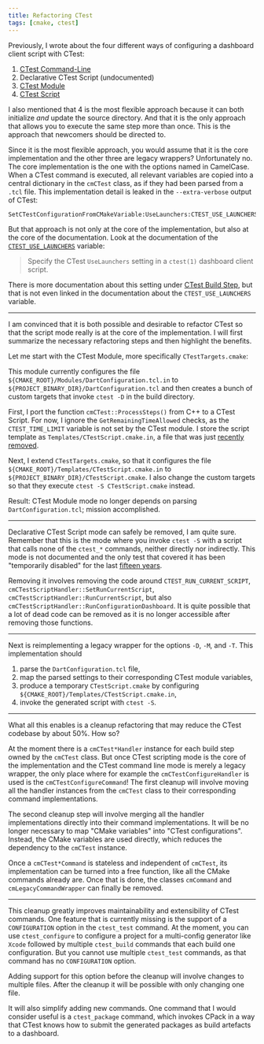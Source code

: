 ```yaml
---
title: Refactoring CTest
tags: [cmake, ctest]
---
```


Previously, I wrote about the four different ways of configuring a dashboard
client script with CTest:

1. [CTest Command-Line](https://cmake.org/cmake/help/v3.30/manual/ctest.1.html#dashboard-client-via-ctest-command-line)
2. Declarative CTest Script (undocumented)
3. [CTest Module](https://cmake.org/cmake/help/v3.30/module/CTest.html)
4. [CTest Script](https://cmake.org/cmake/help/v3.30/manual/ctest.1.html#dashboard-client-via-ctest-script)

I also mentioned that 4 is the most flexible approach because it can both
initialize *and* update the source directory. And that it is the only approach
that allows you to execute the same step more than once. This is the approach
that newcomers should be directed to.

Since it is the most flexible approach, you would assume that it is the core
implementation and the other three are legacy wrappers? Unfortunately no. The
core implementation is the one with the options named in CamelCase. When a CTest
command is executed, all relevant variables are copied into a central dictionary
in the `cmCTest` class, as if they had been parsed from a `.tcl` file. This
implementation detail is leaked in the `--extra-verbose` output of CTest:

```
SetCTestConfigurationFromCMakeVariable:UseLaunchers:CTEST_USE_LAUNCHERS
```

But that approach is not only at the core of the implementation, but also at the
core of the documentation. Look at the documentation of the
[`CTEST_USE_LAUNCHERS`](https://cmake.org/cmake/help/v3.30/variable/CTEST_USE_LAUNCHERS.html)
variable:

> Specify the CTest `UseLaunchers` setting in a `ctest(1)` dashboard client
> script.

There is more documentation about this setting under
[CTest Build Step](https://cmake.org/cmake/help/latest/manual/ctest.1.html#ctest-build-step),
but that is not even linked in the documentation about the `CTEST_USE_LAUNCHERS`
variable.

***

I am convinced that it is both possible and desirable to refactor CTest so that
the script mode really is at the core of the implementation. I will first
summarize the necessary refactoring steps and then highlight the benefits.

Let me start with the CTest Module, more specifically `CTestTargets.cmake`:

This module currently configures the file
`${CMAKE_ROOT}/Modules/DartConfiguration.tcl.in` to
`${PROJECT_BINARY_DIR}/DartConfiguration.tcl` and then creates a bunch of custom
targets that invoke `ctest -D` in the build directory.

First, I port the function `cmCTest::ProcessSteps()` from C++ to a CTest Script.
For now, I ignore the `GetRemainingTimeAllowed` checks, as the
`CTEST_TIME_LIMIT` variable is not set by the CTest module. I store the script
template as `Templates/CTestScript.cmake.in`, a file that was just
[recently removed](https://gitlab.kitware.com/cmake/cmake/-/commit/4a259d82ad5ff60451273f8275527653a8844ed9).

Next, I extend `CTestTargets.cmake`, so that it configures the file
`${CMAKE_ROOT}/Templates/CTestScript.cmake.in` to
`${PROJECT_BINARY_DIR}/CTestScript.cmake`. I also change the custom targets so
that they execute `ctest -S CTestScript.cmake` instead.

Result: CTest Module mode no longer depends on parsing `DartConfiguration.tcl`;
mission accomplished.

***

Declarative CTest Script mode can safely be removed, I am quite sure. Remember
that this is the mode where you invoke `ctest -S` with a script that calls none
of the `ctest_*` commands, neither directly nor indirectly. This mode is not
documented and the only test that covered it has been "temporarily disabled" for
the last
[fifteen years](https://gitlab.kitware.com/cmake/cmake/-/commit/0429853f1bbb9ec09452a0d2aa0d62cb631d0d11).

Removing it involves removing the code around `CTEST_RUN_CURRENT_SCRIPT`,
`cmCTestScriptHandler::SetRunCurrentScript`,
`cmCTestScriptHandler::RunCurrentScript`, but also
`cmCTestScriptHandler::RunConfigurationDashboard`. It is quite possible that a
lot of dead code can be removed as it is no longer accessible after removing
those functions.

***

Next is reimplementing a legacy wrapper for the options `-D`, `-M`, and `-T`.
This implementation should

1. parse the `DartConfiguration.tcl` file,
2. map the parsed settings to their corresponding CTest module variables,
3. produce a temporary `CTestScript.cmake` by configuring
   `${CMAKE_ROOT}/Templates/CTestScript.cmake.in`,
4. invoke the generated script with `ctest -S`.

***

What all this enables is a cleanup refactoring that may reduce the CTest
codebase by about 50%. How so?

At the moment there is a `cmCTest*Handler` instance for each build step owned by
the `cmCTest` class. But once CTest scripting mode is the core of the
implementation and the CTest command line mode is merely a legacy wrapper, the
only place where for example the `cmCTestConfigureHandler` is used is the
`cmCTestConfigureCommand`! The first cleanup will involve moving all the handler
instances from the `cmCTest` class to their corresponding command
implementations.

The second cleanup step will involve merging all the handler implementations
directly into their command implementations. It will be no longer necessary to
map "CMake variables" into "CTest configurations". Instead, the CMake variables
are used directly, which reduces the dependency to the `cmCTest` instance.

Once a `cmCTest*Command` is stateless and independent of `cmCTest`, its
implementation can be turned into a free function, like all the CMake commands
already are. Once that is done, the classes `cmCommand` and
`cmLegacyCommandWrapper` can finally be removed.

***

This cleanup greatly improves maintainability and extensibility of CTest
commands. One feature that is currently missing is the support of a
`CONFIGURATION` option in the `ctest_test` command. At the moment, you can use
`ctest_configure` to configure a project for a multi-config generator like
`Xcode` followed by multiple `ctest_build` commands that each build one
configuration. But you cannot use multiple `ctest_test` commands, as that
command has no `CONFIGURATION` option.

Adding support for this option before the cleanup will involve changes to
multiple files. After the cleanup it will be possible with only changing one
file.

It will also simplify adding new commands. One command that I would consider
useful is a `ctest_package` command, which invokes CPack in a way that CTest
knows how to submit the generated packages as build artefacts to a dashboard.

